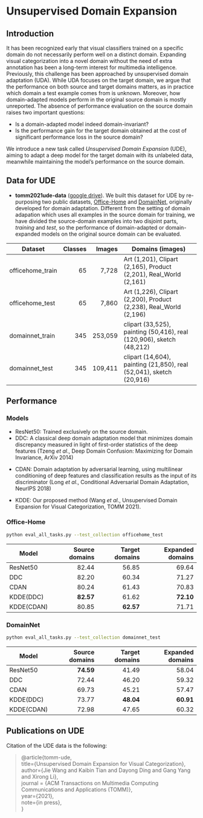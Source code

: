
# Unsupervised Domain Expansion 

## Introduction

It has been recognized early that visual classifiers trained on a specific domain do not necessarily perform well on a distinct domain. Expanding visual categorization into a novel domain without the need of extra annotation has been a long-term interest for multimedia intelligence. Previously, this challenge has been approached by unsupervised domain adaptation (UDA). While UDA focuses on the target domain, we argue that the performance on both source and target domains matters, as in practice which domain a test example comes from is unknown. Moreover, how domain-adapted models perform in the original
source domain is mostly unreported. The absence of performance evaluation on the source domain raises two important questions: 
+ Is a domain-adapted model indeed domain-invariant? 
+ Is the performance gain for the target domain obtained at the cost of significant performance loss in the source domain? 

We introduce a new task called *Unsupervised Domain Expansion* (UDE), aiming to adapt a deep model for the target domain with its unlabeled data, meanwhile maintaining the model’s performance on the source domain. 


## Data for UDE

+ **tomm2021ude-data** ([google drive](https://drive.google.com/file/d/1dOHy5aoSl7oUd04EAuHm0uLb-xvnneNT/view?usp=sharing)). We built this dataset for UDE by re-purposing two public datasets, [Office-Home](https://www.hemanthdv.org/officeHomeDataset.html) and [DomainNet](http://ai.bu.edu/M3SDA/), originally developed for domain adaptation. Different from the setting of domain adapation which uses all examples in the source domain for training, we have divided the source-domain examples into two disjoint parts, *training* and *test*, so the performance of domain-adapted or domain-expanded models on the original source domain can be evaluated.

| Dataset          | Classes | Images  | Domains (images)                                                     |
|------------------|---------:|---------:|----------------------------------------------------------------------|
| officehome_train |      65 |   7,728 | Art (1,201), Clipart (2,165), Product (2,201), Real_World (2,161)    |
| officehome_test  |      65 |   7,860 | Art (1,226), Clipart (2,200), Product (2,238), Real_World (2,196)    |
| domainnet_train  |     345 | 253,059 | clipart (33,525), painting (50,416), real (120,906), sketch (48,212) |
| domainnet_test   |     345 | 109,411 | clipart (14,604), painting (21,850), real (52,041), sketch (20,916)  |


## Performance

### Models

+ ResNet50: Trained exclusively on the source domain. 
+ DDC: A classical deep domain adaptation model that minimizes domain discrepancy measured in light of first-order statistics of the deep features (Tzeng *et al*., Deep Domain Confusion: Maximizing for Domain Invariance, ArXiv 2014)
* CDAN: Domain adaptation by adversarial learning, using multilinear conditioning of deep features and classification results as the input of its discriminator (Long *et al*., Conditional Adversarial Domain Adaptation, NeurIPS 2018)
+ KDDE: Our proposed method (Wang *et al*., Unsupervised Domain Expansion for Visual Categorization, TOMM 2021).

### Office-Home

```bash
python eval_all_tasks.py --test_collection officehome_test
```

| Model      | Source domains | Target domains | Expanded domains |
|------------|---------------:|---------------:|-----------------:|
| ResNet50   |         82.44 |         56.85 |           69.64 |
| DDC        |         82.20 |         60.34 |           71.27 |
| CDAN       |         80.24 |         61.43 |           70.83 |
| KDDE(DDC)  |         **82.57** |         61.62 |           **72.10** |
| KDDE(CDAN) |         80.85 |         **62.57** |           71.71 |


### DomainNet

```bash
python eval_all_tasks.py --test_collection domainnet_test
```


| Model      | Source domains | Target domains | Expanded domains |
|------------|---------------:|---------------:|-----------------:|
| ResNet50   |         **74.59** |         41.49 |           58.04 |
| DDC        |         72.44 |         46.20 |           59.32 |
| CDAN       |         69.73 |         45.21 |           57.47 |
| KDDE(DDC)  |         73.77 |         **48.04** |           **60.91** |
| KDDE(CDAN) |         72.98 |         47.65 |           60.32 |




## Publications on UDE


Citation of the UDE data is the following:

>@article{tomm-ude,      
>title={Unsupervised Domain Expansion for Visual Categorization},    
>author={Jie Wang and Kaibin Tian and Dayong Ding and Gang Yang and Xirong Li},     
>journal = {ACM Transactions on Multimedia Computing Communications and Applications (TOMM)},   
>year={2021},  
>note={in press},  
>}

